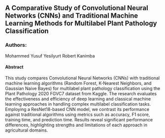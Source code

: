 ## A Comparative Study of Convolutional Neural Networks (CNNs) and Traditional Machine Learning Methods for Multilabel Plant Pathology Classification
### Authors:
Mohammed 
Yusuf Yesilyurt
Robert Kanimba 
#### Abstract
This study compares Convolutional Neural Networks (CNNs) with traditional machine learning algorithms (Random Forest, K-Nearest Neighbors, and Gaussian Naive Bayes) for multilabel plant pathology classification using the Plant Pathology 2020 FGVC7 dataset from Kaggle. The research evaluates the effectiveness and efficiency of deep learning and classical machine learning approaches in handling complex multilabel classification tasks. Employing a ResNet18-based CNN model, we contrast its performance against traditional algorithms using metrics such as accuracy, F1 score, training time, and prediction time. Results reveal significant performance differences, highlighting strengths and limitations of each approach in agricultural domains.
